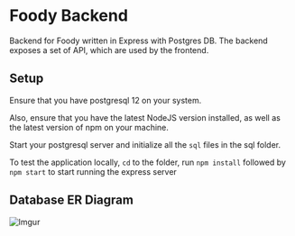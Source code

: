 # Foody Backend
Backend for Foody written in Express with Postgres DB. The backend exposes a set of API, which are used by the frontend.

## Setup
Ensure that you have postgresql 12 on your system. 

Also, ensure that you have the latest NodeJS version installed, as well as the latest version of npm on your machine.

Start your postgresql server and initialize all the `sql` files in the sql folder.

To test the application locally, `cd` to the folder, run `npm install` followed by `npm start` to start running the express server


## Database ER Diagram
![Imgur](https://i.imgur.com/stD91y0.png)
